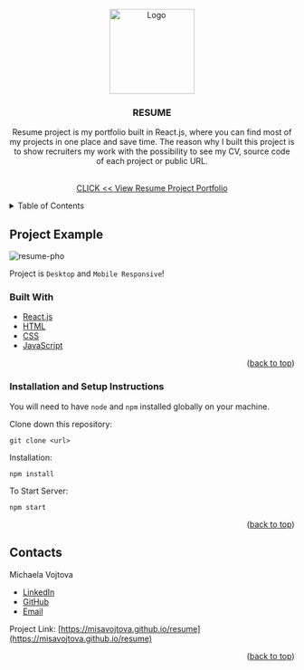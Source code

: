 <!-- ABOUT THE PROJECT -->
<div id="top"></div>

<!-- PROJECT LOGO -->
<br />
<div align="center">
  <a href="https://github.com/github_username/repo_name">
    <img src="https://user-images.githubusercontent.com/64092039/148694262-49986a79-c91d-4fd2-b8d9-552cad33727b.png" alt="Logo" width="150" height="150">
  </a>

<h3 align="center">RESUME</h3>
Resume project is my portfolio built in React.js, where you can find most of my projects in one place and save time. The reason why I built this project is to show recruiters my work with the possibility to see my CV, source code of each project or public URL.
  <p align="center">
    <br />
    <a href="https://misavojtova.github.io/resume">CLICK << View Resume Project Portfolio</a>
</div>

<!-- TABLE OF CONTENTS -->
<details>
  <summary>Table of Contents</summary>
  <ol>
    <li><a href="#project-example">Project Example</a></li>
    <li><a href="#built-with">Built With</a></li>
    <li><a href="#installation-and-setup-instructions">Installation</a></li>
    <li><a href="#contacts">Contacts</a></li>
  </ol>
</details>

## Project Example

![resume-pho](https://user-images.githubusercontent.com/64092039/148694317-9418b1aa-fee9-465e-91d2-3c31a5cebff3.png)

Project is `Desktop` and `Mobile Responsive`!

### Built With

- [React.js](https://reactjs.org/)
- [HTML](https://html.spec.whatwg.org/multipage/)
- [CSS](https://www.w3.org/Style/CSS/Overview.en.html)
- [JavaScript](https://tc39.es/ecma262/)

<p align="right">(<a href="#top">back to top</a>)</p>

### Installation and Setup Instructions

You will need to have `node` and `npm` installed globally on your machine.

Clone down this repository:

`git clone <url>`

Installation:

`npm install`

To Start Server:

`npm start`

<p align="right">(<a href="#top">back to top</a>)</p>

<!-- CONTACT -->

## Contacts

Michaela Vojtova

- [LinkedIn](https://www.linkedin.com/in/michaela-vojtova-917782170/)
- [GitHub](https://github.com/misavojtova)
- [Email](misacastella@gmail.com)

Project Link: [https://misavojtova.github.io/resume](https://misavojtova.github.io/resume)

<p align="right">(<a href="#top">back to top</a>)</p>
